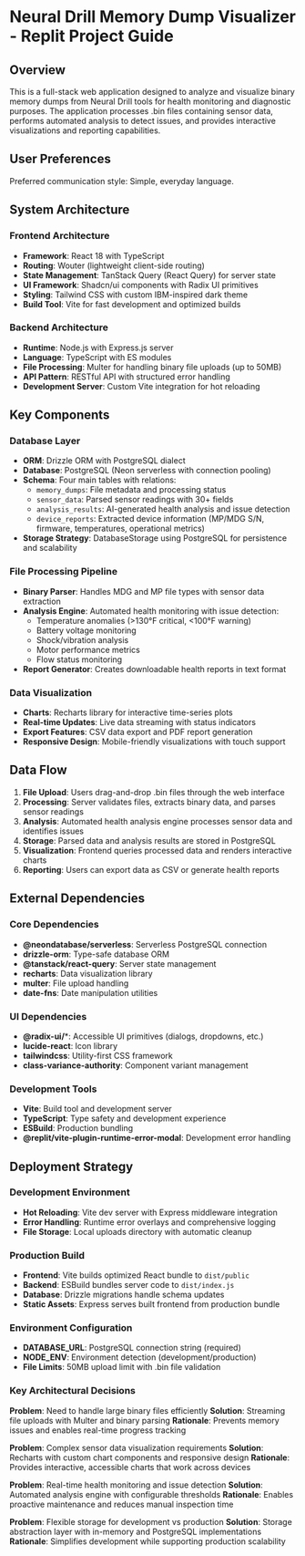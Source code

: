 # Neural Drill Memory Dump Visualizer - Replit Project Guide

## Overview

This is a full-stack web application designed to analyze and visualize binary memory dumps from Neural Drill tools for health monitoring and diagnostic purposes. The application processes .bin files containing sensor data, performs automated analysis to detect issues, and provides interactive visualizations and reporting capabilities.

## User Preferences

Preferred communication style: Simple, everyday language.

## System Architecture

### Frontend Architecture
- **Framework**: React 18 with TypeScript
- **Routing**: Wouter (lightweight client-side routing)
- **State Management**: TanStack Query (React Query) for server state
- **UI Framework**: Shadcn/ui components with Radix UI primitives
- **Styling**: Tailwind CSS with custom IBM-inspired dark theme
- **Build Tool**: Vite for fast development and optimized builds

### Backend Architecture
- **Runtime**: Node.js with Express.js server
- **Language**: TypeScript with ES modules
- **File Processing**: Multer for handling binary file uploads (up to 50MB)
- **API Pattern**: RESTful API with structured error handling
- **Development Server**: Custom Vite integration for hot reloading

## Key Components

### Database Layer
- **ORM**: Drizzle ORM with PostgreSQL dialect
- **Database**: PostgreSQL (Neon serverless with connection pooling)
- **Schema**: Four main tables with relations:
  - `memory_dumps`: File metadata and processing status
  - `sensor_data`: Parsed sensor readings with 30+ fields
  - `analysis_results`: AI-generated health analysis and issue detection
  - `device_reports`: Extracted device information (MP/MDG S/N, firmware, temperatures, operational metrics)
- **Storage Strategy**: DatabaseStorage using PostgreSQL for persistence and scalability

### File Processing Pipeline
- **Binary Parser**: Handles MDG and MP file types with sensor data extraction
- **Analysis Engine**: Automated health monitoring with issue detection:
  - Temperature anomalies (>130°F critical, <100°F warning)
  - Battery voltage monitoring
  - Shock/vibration analysis
  - Motor performance metrics
  - Flow status monitoring
- **Report Generator**: Creates downloadable health reports in text format

### Data Visualization
- **Charts**: Recharts library for interactive time-series plots
- **Real-time Updates**: Live data streaming with status indicators
- **Export Features**: CSV data export and PDF report generation
- **Responsive Design**: Mobile-friendly visualizations with touch support

## Data Flow

1. **File Upload**: Users drag-and-drop .bin files through the web interface
2. **Processing**: Server validates files, extracts binary data, and parses sensor readings
3. **Analysis**: Automated health analysis engine processes sensor data and identifies issues
4. **Storage**: Parsed data and analysis results are stored in PostgreSQL
5. **Visualization**: Frontend queries processed data and renders interactive charts
6. **Reporting**: Users can export data as CSV or generate health reports

## External Dependencies

### Core Dependencies
- **@neondatabase/serverless**: Serverless PostgreSQL connection
- **drizzle-orm**: Type-safe database ORM
- **@tanstack/react-query**: Server state management
- **recharts**: Data visualization library
- **multer**: File upload handling
- **date-fns**: Date manipulation utilities

### UI Dependencies
- **@radix-ui/***: Accessible UI primitives (dialogs, dropdowns, etc.)
- **lucide-react**: Icon library
- **tailwindcss**: Utility-first CSS framework
- **class-variance-authority**: Component variant management

### Development Tools
- **Vite**: Build tool and development server
- **TypeScript**: Type safety and development experience
- **ESBuild**: Production bundling
- **@replit/vite-plugin-runtime-error-modal**: Development error handling

## Deployment Strategy

### Development Environment
- **Hot Reloading**: Vite dev server with Express middleware integration
- **Error Handling**: Runtime error overlays and comprehensive logging
- **File Storage**: Local uploads directory with automatic cleanup

### Production Build
- **Frontend**: Vite builds optimized React bundle to `dist/public`
- **Backend**: ESBuild bundles server code to `dist/index.js`
- **Database**: Drizzle migrations handle schema updates
- **Static Assets**: Express serves built frontend from production bundle

### Environment Configuration
- **DATABASE_URL**: PostgreSQL connection string (required)
- **NODE_ENV**: Environment detection (development/production)
- **File Limits**: 50MB upload limit with .bin file validation

### Key Architectural Decisions

**Problem**: Need to handle large binary files efficiently
**Solution**: Streaming file uploads with Multer and binary parsing
**Rationale**: Prevents memory issues and enables real-time progress tracking

**Problem**: Complex sensor data visualization requirements
**Solution**: Recharts with custom chart components and responsive design
**Rationale**: Provides interactive, accessible charts that work across devices

**Problem**: Real-time health monitoring and issue detection
**Solution**: Automated analysis engine with configurable thresholds
**Rationale**: Enables proactive maintenance and reduces manual inspection time

**Problem**: Flexible storage for development vs production
**Solution**: Storage abstraction layer with in-memory and PostgreSQL implementations
**Rationale**: Simplifies development while supporting production scalability
